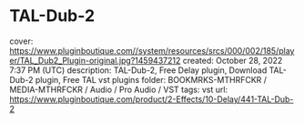# TAL-Dub-2

cover: https://www.pluginboutique.com//system/resources/srcs/000/002/185/player/TAL_Dub2_Plugin-original.jpg?1459437212
created: October 28, 2022 7:37 PM (UTC)
description: TAL-Dub-2, Free Delay plugin, Download TAL-Dub-2 plugin, Free TAL vst plugins
folder: BOOKMRKS-MTHRFCKR / MEDIA-MTHRFCKR / Audio / Pro Audio / VST
tags: vst
url: https://www.pluginboutique.com/product/2-Effects/10-Delay/441-TAL-Dub-2